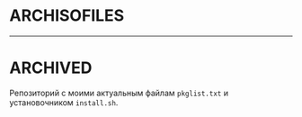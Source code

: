 # ARCHISOFILES

***

# ARCHIVED

Репозиторий с моими актуальным файлам `pkglist.txt` и установочником `install.sh`. 
